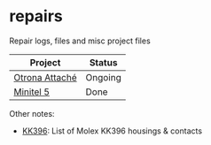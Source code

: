 # repairs
Repair logs, files and misc project files

| Project                            | Status  |
| ---------------------------------- | ------- |
| [Otrona Attaché](otrona/README.md) | Ongoing |
| [Minitel 5](minitel5/README.md)    | Done    |

Other notes:
* [KK396](notes/KK396.md): List of Molex KK396 housings & contacts
